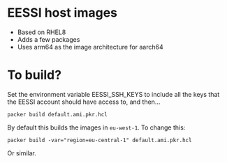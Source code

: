 # EESSI host images

- Based on RHEL8
- Adds a few packages
- Uses arm64 as the image architecture for aarch64

# To build?

Set the environment variable EESSI_SSH_KEYS to include all the keys that the EESSI account should have access to, and then...

```
packer build default.ami.pkr.hcl
```

By default this builds the images in `eu-west-1`. To change this:

```
packer build -var="region=eu-central-1" default.ami.pkr.hcl
```

Or similar.
